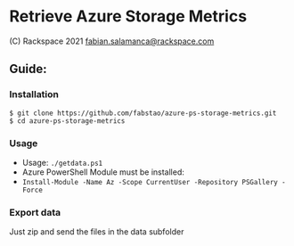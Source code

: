 # Retrieve Azure Storage Metrics

(C) Rackspace 2021      <fabian.salamanca@rackspace.com>          

## Guide:

### Installation
```
$ git clone https://github.com/fabstao/azure-ps-storage-metrics.git
$ cd azure-ps-storage-metrics
```

### Usage

* Usage: `./getdata.ps1`
* Azure PowerShell Module must be installed:                              
* `Install-Module -Name Az -Scope CurrentUser -Repository PSGallery -Force`

### Export data
Just zip and send the files in the data subfolder
